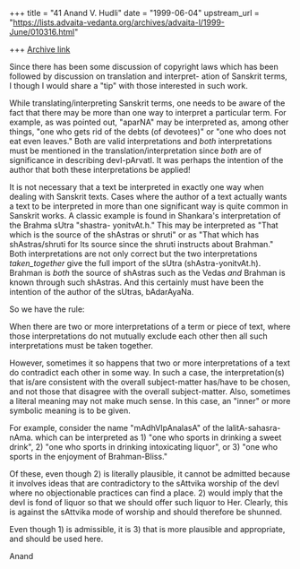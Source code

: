 +++
title = "41 Anand V. Hudli"
date = "1999-06-04"
upstream_url = "https://lists.advaita-vedanta.org/archives/advaita-l/1999-June/010316.html"

+++
[Archive link](https://lists.advaita-vedanta.org/archives/advaita-l/1999-June/010316.html)

Since there has been some discussion of copyright laws which
 has been followed by discussion on translation and interpret-
 ation of Sanskrit terms, I though I would share a "tip" with
 those interested in such work.

 While translating/interpreting Sanskrit terms, one needs to
 be aware of the fact that there may be more than one way to
 interpret a particular term. For example, as was pointed
 out, "aparNA" may be interpreted as, among other things,
 "one who gets rid of the debts (of devotees)" or "one
 who does not eat even leaves." Both are valid interpretations
 and _both_ interpretations must be mentioned in the
 translation/interpretation since _both_ are of significance in
 describing devI-pArvatI. It was perhaps the intention of the
 author that both these interpretations be applied!

 It is not necessary that a text be interpreted in exactly one
 way when dealing with Sanskrit texts. Cases where the author of a
 text actually wants a text to be interpreted in more than one
 significant way is quite common in Sanskrit works. A classic example
 is found in Shankara's interpretation of the Brahma sUtra "shastra-
 yonitvAt.h." This may be interpreted as "That which is the source of
 the shAstras or shruti" or as "That which has shAstras/shruti for
 Its source since the shruti instructs about Brahman." Both interpretations
 are not only correct but the two interpretations _taken_together_ give the
 full import of the sUtra (shAstra-yonitvAt.h). Brahman is _both_ the
 source of shAstras such as the Vedas _and_ Brahman is known through
 such shAstras. And this certainly must have been the intention of
 the author of the sUtras, bAdarAyaNa.

 So we have the rule:

  When there are two or more interpretations of a term or piece of text,
  where those interpretations do not mutually exclude each other then
  all such interpretations must be taken together.

 However, sometimes it so happens that two or more interpretations
 of a text do contradict each other in some way. In such a case,
 the interpretation(s) that is/are consistent with the overall
 subject-matter has/have to be chosen, and not those that disagree
 with the overall subject-matter. Also, sometimes a literal meaning
 may not make much sense. In this case, an "inner" or more symbolic
 meaning is to be given.

 For example, consider the name "mAdhVIpAnalasA" of the lalitA-sahasra-
 nAma. which can be interpreted as 1) "one who sports in drinking a
 sweet drink", 2) "one who sports in drinking intoxicating liquor",
 or 3) "one who sports in the enjoyment of Brahman-Bliss."

 Of these, even though 2) is literally plausible, it cannot be
 admitted because it involves ideas that are contradictory to
 the sAttvika worship of the devI where no objectionable practices
 can find a place. 2) would imply that the devI is fond of
 liquor so that we should offer such liquor to Her. Clearly, this
 is against the sAttvika mode of worship and should therefore be
 shunned.

 Even though 1) is admissible, it is 3) that is more plausible and
 appropriate, and should be used here.

 Anand

